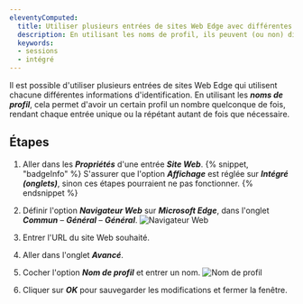 ```yaml
---
eleventyComputed:
  title: Utiliser plusieurs entrées de sites Web Edge avec différentes informations d'identification dans {{ fr.RDM }}
  description: En utilisant les noms de profil, ils peuvent (ou non) différencier chaque entrée
  keywords:
  - sessions
  - intégré
---
```

Il est possible d'utiliser plusieurs entrées de sites Web Edge qui utilisent chacune différentes informations d'identification. En utilisant les ***noms de profil***, cela permet d'avoir un certain profil un nombre quelconque de fois, rendant chaque entrée unique ou la répétant autant de fois que nécessaire.

## Étapes
1. Aller dans les ***Propriétés*** d'une entrée ***Site Web***.
{% snippet, "badgeInfo" %}
S'assurer que l'option ***Affichage*** est réglée sur ***Intégré (onglets)***, sinon ces étapes pourraient ne pas fonctionner.
{% endsnippet %}

2. Définir l'option ***Navigateur Web*** sur ***Microsoft Edge***, dans l'onglet ***Commun*** – ***Général*** – ***Général***.
![Navigateur Web](https://cdnweb.devolutions.net/docs/docs_en_kb_KB0060.png)
1. Entrer l'URL du site Web souhaité.
1. Aller dans l'onglet ***Avancé***.
1. Cocher l'option ***Nom de profil*** et entrer un nom.
![Nom de profil](https://cdnweb.devolutions.net/docs/docs_en_kb_KB0061.png)
1. Cliquer sur ***OK*** pour sauvegarder les modifications et fermer la fenêtre.

